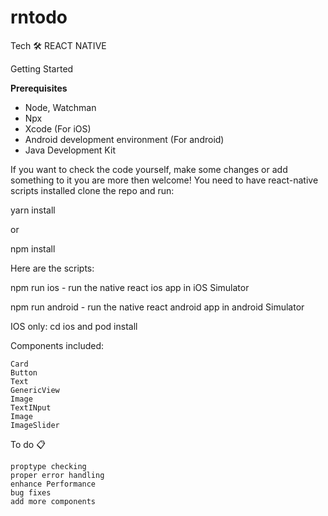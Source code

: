# rntodo

Tech 🛠
REACT NATIVE

Getting Started

**Prerequisites**
- Node, Watchman
- Npx
- Xcode (For iOS)
- Android development environment (For android)
- Java Development Kit

If you want to check the code yourself, make some changes or add something to it you are more then welcome! You need to have react-native scripts installed clone the repo and run:

yarn install

or

npm install

Here are the scripts:

npm run ios - run the native react ios app in iOS Simulator

npm run android - run the native react android app in android Simulator

IOS only:
cd ios and pod install


Components included:

    Card
    Button
    Text
    GenericView
    Image
    TextINput
    Image
    ImageSlider
    

To do 📋

    proptype checking
    proper error handling
    enhance Performance
    bug fixes
    add more components
